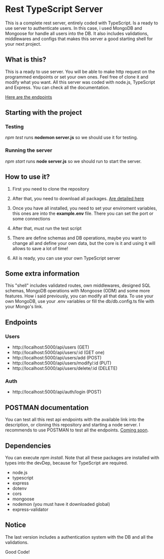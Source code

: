 # Rest TypeScript Server

This is a complete rest server, entirely coded with TypeScript. Is a ready to use server to authenticate users.
In this case, i used MongoDB and Mongoose for handle all users into the DB. It also includes validations, middlewares and configs that makes this server a good starting shell for your next project.

## What is this?

This is a ready to use server. You will be able to make http request on the programmed endpoints or set your own ones. Feel free of clone it and modify what you want. All this server was coded with node.js, TypeScript and Express. You can check all the documentation.

[Here are the endpoints](#endpoints)

## Starting with the project

### Testing

_npm test_ runs **nodemon server.js** so we should use it for testing.

### Running the server

_npm start_ runs **node server.js** so we should run to start the server.

## How to use it?

1. First you need to clone the repository

2. After that, you need to download all packages. [Are detailed here](#dependencies)

3. Once you have all installed, you need to set your enviroment variables, this ones are
   into the **example.env** file. There you can set the port or some connections

4. After that, must run the test script

5. There are define schemas and DB operations, maybe you want to change all and define
   your own data, but the core is it and using it will allows to save a lot of time!

6. All is ready, you can use your own TypeScript server

## Some extra information

This "shell" includes validated routes, own middlewares, designed SQL schemas,
MongoDB operations with Mongoose (ODM) and some more features. How i said previously, you can modify all that data. To use your own MongoDB, use your .env variables or fill the db/db.config.ts file with your Mongo's link.

## Endpoints

### Users

- http://localhost:5000/api/users (GET)
- http://localhost:5000/api/users/:id (GET one)
- http://localhost:5000/api/users/add (POST)
- http://localhost:5000/api/users/modify/:id (PUT)
- http://localhost:5000/api/users/delete/:id (DELETE)

### Auth

- http://localhost:5000/api/auth/login (POST)

## POSTMAN documentation

You can test all this rest api endpoints with the available link into the description, or cloning this
repository and starting a node server. I recommends to use POSTMAN to test all the endpoints.
[Coming soon](https://github.com/FireShack/rest-server-vTS-MongoDB).

## Dependencies

You can execute _npm install_. Note that all these packages are installed with types into the devDep, because for TypeScript are required.

- node.js
- typescript
- express
- dotenv
- cors
- mongoose
- nodemon (you must have it downloaded global)
- express-validator

## Notice

The last version includes a authentication system with the DB and all the validations.

Good Code!
